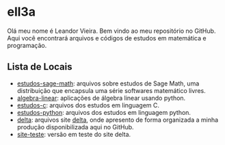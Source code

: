 # ell3a

Olá meu nome é Leandor Vieira. Bem vindo ao meu repositório no GitHub. Aqui você encontrará arquivos e códigos de estudos em matemática e programação.

## Lista de Locais

* [estudos-sage-math](https://github.com/ell3a/estudos-sage-math): arquivos sobre estudos de Sage Math, uma distribuição que encapsula uma série softwares matemático livres.
* [algebra-linear](https://github.com/ell3a/algebra-linear): aplicações de álgebra linear usando python.
* [estudos-c](https://github.com/ell3a/estudos-c): arquivos dos estudos em linguagem C.
* [estudos-python](https://github.com/ell3a/estudos-python): arquivos dos estudos em linguagem python.
* [delta](https://github.com/ell3a/delta): arquivos site [delta](https://ell3a.github.io/delta/), onde apresento de forma organizada a minha produção disponibilizada aqui no GitHub.
* [site-teste](https://github.com/ell3a/site-teste): versão em teste do site delta.

